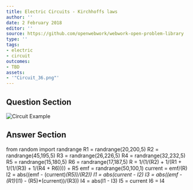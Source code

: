 ```yaml
---
title: Electric Circuits - Kirchhoffs laws
author: ''
date: 2 February 2018
editor: ''
source: https://github.com/openwebwork/webwork-open-problem-library
type: ''
tags:
- electric
- circuit
outcomes:
- TBD
assets:
- '"Circuit_36.png"'
---
```


## Question Section 

![Circuit Example]("Circuit_36.png")





## Answer Section

from random import randrange
R1 = randrange(20,200,5)
R2 = randrange(45,195,5)
R3 = randrange(26,226,5)
R4 = randrange(32,232,5)
R5 = randrange(15,180,5)
R6 = randrange(17,187,5)
R = 1/(1/(R2) + 1/(R1 + 1/(1/(R3) + 1/(R4 + R6)))) + R5
emf = randrange(50,100,1)
current = emf/(R)
I2 = abs((emf - (current)*(R5))/(R2))
I1 = abs(current - I2)
I3 = abs((emf - (R1)*(I1) - (R5)*(current))/(R3))
I4 = abs(I1 - I3)
I5 = current
I6 = I4